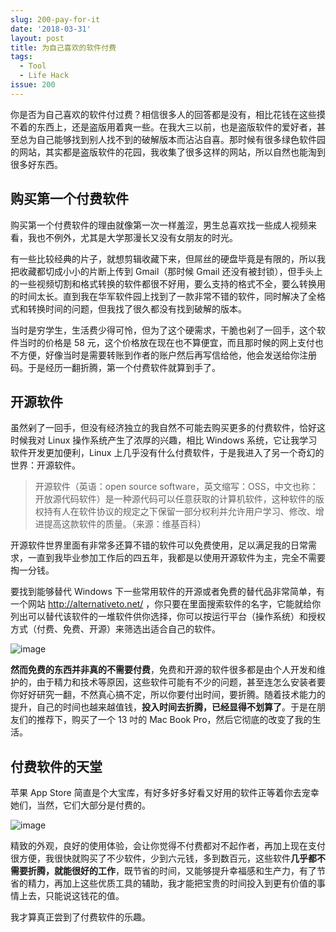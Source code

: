 ```yaml
---
slug: 200-pay-for-it
date: '2018-03-31'
layout: post
title: 为自己喜欢的软件付费
tags:
  - Tool
  - Life Hack
issue: 200
---
```


你是否为自己喜欢的软件付过费？相信很多人的回答都是没有，相比花钱在这些摸不着的东西上，还是盗版用着爽一些。在我大三以前，也是盗版软件的爱好者，甚至总为自己能够找到别人找不到的破解版本而沾沾自喜。那时候有很多绿色软件园的网站，其实都是盗版软件的花园，我收集了很多这样的网站，所以自然也能淘到很多好东西。

## 购买第一个付费软件

购买第一个付费软件的理由就像第一次一样羞涩，男生总喜欢找一些成人视频来看，我也不例外，尤其是大学那漫长又没有女朋友的时光。

有一些比较经典的片子，就想剪辑收藏下来，但屌丝的硬盘毕竟是有限的，所以我把收藏都切成小小的片断上传到 Gmail（那时候 Gmail 还没有被封锁），但手头上的一些视频切割和格式转换的软件都很不好用，要么支持的格式不全，要么转换用的时间太长。直到我在华军软件园上找到了一款非常不错的软件，同时解决了全格式和转换时间的问题，但我找了很久都没有找到破解的版本。

当时是穷学生，生活费少得可怜，但为了这个硬需求，干脆也剁了一回手，这个软件当时的价格是 58 元，这个价格放在现在也不算便宜，而且那时候的网上支付也不方便，好像当时是需要转账到作者的账户然后再写信给他，他会发送给你注册码。于是经历一翻折腾，第一个付费软件就算到手了。

## 开源软件

虽然剁了一回手，但没有经济独立的我自然不可能去购买更多的付费软件，恰好这时候我对 Linux 操作系统产生了浓厚的兴趣，相比 Windows 系统，它让我学习软件开发更加便利，Linux 上几乎没有什么付费软件，于是我进入了另一个奇幻的世界：开源软件。

> 开源软件（英语：open source software，英文缩写：OSS，中文也称：开放源代码软件）是一种源代码可以任意获取的计算机软件，这种软件的版权持有人在软件协议的规定之下保留一部分权利并允许用户学习、修改、增进提高这款软件的质量。（来源：维基百科）

开源软件世界里面有非常多还算不错的软件可以免费使用，足以满足我的日常需求，一直到我毕业参加工作后的四五年，我都是以使用开源软件为主，完全不需要掏一分钱。

要找到能够替代 Windows 下一些常用软件的开源或者免费的替代品非常简单，有一个网站 http://alternativeto.net/ ，你只要在里面搜索软件的名字，它能就给你列出可以替代该软件的一堆软件供你选择，你可以按运行平台（操作系统）和授权方式（付费、免费、开源）来筛选出适合自己的软件。

![image](https://github.com/greatghoul/greatghoul.github.io/assets/208966/811bcfb5-4239-4064-a614-819436cde6e1)

**然而免费的东西并非真的不需要付费**，免费和开源的软件很多都是由个人开发和维护的，由于精力和技术等原因，这些软件可能有不少的问题，甚至连怎么安装者要你好好研究一翻，不然真心搞不定，所以你要付出时间，要折腾。随着技术能力的提升，自己的时间也越来越值钱，**投入时间去折腾，已经显得不划算了**。于是在朋友们的推荐下，购买了一个 13 吋的 Mac Book Pro，然后它彻底的改变了我的生活。

## 付费软件的天堂

苹果 App Store 简直是个大宝库，有好多好多好看又好用的软件正等着你去宠幸她们，当然，它们大部分是付费的。

![image](https://github.com/greatghoul/greatghoul.github.io/assets/208966/7ca60ef3-5cdf-4634-930e-e75c06cc1a12)

精致的外观，良好的使用体验，会让你觉得不付费都对不起作者，再加上现在支付很方便，我很快就购买了不少软件，少到六元钱，多到数百元，这些软件**几乎都不需要折腾，就能很好的工作**，既节省的时间，又能够提升幸福感和生产力，有了节省的精力，再加上这些优质工具的辅助，我才能把宝贵的时间投入到更有价值的事情上去，只能说这钱花的值。

我才算真正尝到了付费软件的乐趣。
